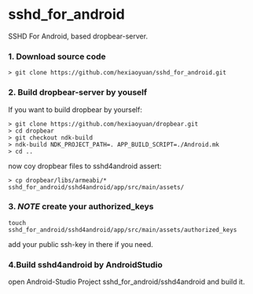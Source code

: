 # sshd_for_android

SSHD For Android, based dropbear-server.

### 1. Download source code

```
> git clone https://github.com/hexiaoyuan/sshd_for_android.git
```

### 2. Build dropbear-server by youself

If you want to build dropbear by yourself:

```
> git clone https://github.com/hexiaoyuan/dropbear.git
> cd dropbear
> git checkout ndk-build
> ndk-build NDK_PROJECT_PATH=. APP_BUILD_SCRIPT=./Android.mk
> cd ..
```

now coy dropbear files to sshd4android assert:

```
> cp dropbear/libs/armeabi/* sshd_for_android/sshd4android/app/src/main/assets/
```

### 3. *NOTE* create your authorized_keys

````
touch sshd_for_android/sshd4android/app/src/main/assets/authorized_keys
````
add your public ssh-key in there if you need.

### 4.Build sshd4android by AndroidStudio
open Android-Studio Project sshd_for_android/sshd4android and build it.

